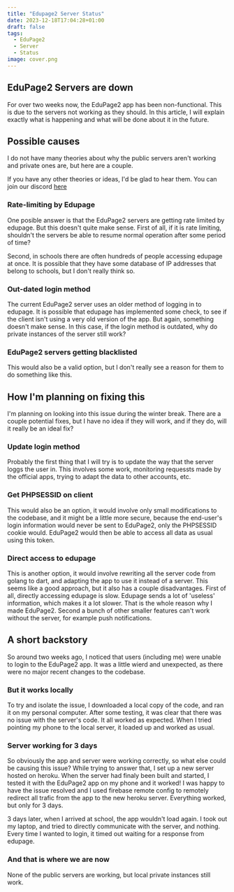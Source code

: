 ```yaml
---
title: "Edupage2 Server Status"
date: 2023-12-18T17:04:28+01:00
draft: false
tags:
  - EduPage2
  - Server
  - Status
image: cover.png
---
```


## EduPage2 Servers are down
For over two weeks now, the EduPage2 app has been non-functional. This is due to the servers not working as they should. 
In this article, I will explain exactly what is happening and what will be done about it in the future.

## Possible causes
I do not have many theories about why the public servers aren't working and private ones are, but here are a couple.

If you have any other theories or ideas, I'd be glad to hear them. You can join our discord [here](https://discord.gg/zP4xfz2g8U)

### Rate-limiting by Edupage
One posible answer is that the EduPage2 servers are getting rate limited by edupage. But this doesn't quite make sense.
First of all, if it is rate limiting, shouldn't the servers be able to resume normal operation after some period of time?

Second, in schools there are often hundreds of people accessing edupage at once. It is possible that they have some database 
of IP addresses that belong to schools, but I don't really think so.

### Out-dated login method
The current EduPage2 server uses an older method of logging in to edupage. It is possible that edupage has implemented some 
check, to see if the client isn't using a very old version of the app. But again, something doesn't make sense. In this case, 
if the login method is outdated, why do private instances of the server still work?

### EduPage2 servers getting blacklisted
This would also be a valid option, but I don't really see a reason for them to do something like this.

## How I'm planning on fixing this
I'm planning on looking into this issue during the winter break. There are a couple potential fixes, but I have no idea if they will work, 
and if they do, will it really be an ideal fix?

### Update login method
Probably the first thing that I will try is to update the way that the server loggs the user in. This involves some work, monitoring requessts 
made by the official apps, trying to adapt the data to other accounts, etc.

### Get PHPSESSID on client
This would also be an option, it would involve only small modifications to the codebase, and it might be a little more secure, because the end-user's 
login information would never be sent to EduPage2, only the PHPSESSID cookie would. EduPage2 would then be able to access all data as usual using this token.

### Direct access to edupage
This is another option, it would involve rewriting all the server code from golang to dart, and adapting the app to use it instead of a server.
This seems like a good approach, but it also has a couple disadvantages. First of all, directly accessing edupage is slow. 
Edupage sends a lot of 'useless' information, which makes it a lot slower. That is the whole reason why I made EduPage2.
Second a bunch of other smaller features can't work without the server, for example push notifications.

## A short backstory
So around two weeks ago, I noticed that users (including me) were unable to login to the EduPage2 app. 
It was a little wierd and unexpected, as there were no major recent changes to the codebase.

### But it works locally
To try and isolate the issue, I downloaded a local copy of the code, and ran it on my personal computer.
After some testing, it was clear that there was no issue with the server's code. It all worked as expected.
When I tried pointing my phone to the local server, it loaded up and worked as usual.

### Server working for 3 days
So obviously the app and server were working correctly, so what else could be causing this issue?
While trying to answer that, I set up a new server hosted on heroku. When the server had finaly been built and started,
I tested it with the EduPage2 app on my phone and it worked! I was happy to have the issue resolved and I used firebase remote config
to remotely redirect all trafic from the app to the new heroku server. Everything worked, but only for 3 days.

3 days later, when I arrived at school, the app wouldn't load again. I took out my laptop, and tried to directly communicate with the server,
and nothing. Every time I wanted to login, it timed out waiting for a response from edupage. 
### And that is where we are now
None of the public servers are working, but local private instances still work.